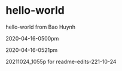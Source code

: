 # hello-world
hello-world from Bao Huynh

2020-04-16-0500pm

2020-04-16-0521pm

20211024_1055p for readme-edits-221-10-24
